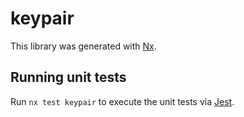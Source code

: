 # keypair

This library was generated with [Nx](https://nx.dev).

## Running unit tests

Run `nx test keypair` to execute the unit tests via [Jest](https://jestjs.io).
